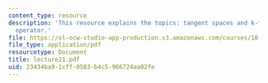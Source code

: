 ```yaml
---
content_type: resource
description: 'This resource explains the topics: tangent spaces and k-forms, the d
  operator.'
file: https://ol-ocw-studio-app-production.s3.amazonaws.com/courses/18-101-analysis-ii-fall-2005/23434ba91cff0583b4c5966724aa02fe_lecture21.pdf
file_type: application/pdf
resourcetype: Document
title: lecture21.pdf
uid: 23434ba9-1cff-0583-b4c5-966724aa02fe
---
```

